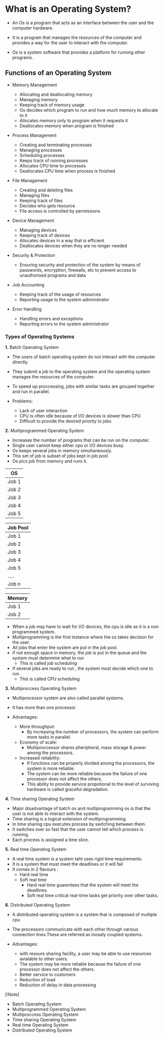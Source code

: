 # What is an Operating System?

- An Os is a program that acts as an interface between the user and the computer hardware.

- It is a program that manages the resources of the computer and provides a way for the user to interact with the computer.

- Os is a system software that provides a platform for running other programs.

## Functions of an Operating System

- Memory Management

  - Allocating and deallocating memory
  - Managing memory
  - Keeping track of memory usage
  - Os decides which program to run and how much memory to allocate to it
  - Allocates memory only to program when it requests it
  - Deallocates memory when program is finished

- Process Management

  - Creating and terminating processes
  - Managing processes
  - Scheduling processes
  - Keeps track of running processes
  - Allocates CPU time to processes
  - Deallocates CPU time when process is finished

- File Management

  - Creating and deleting files
  - Managing files
  - Keeping track of files
  - Decides who gets resource
  - File access is controlled by permissions

- Device Management

  - Managing devices
  - Keeping track of devices
  - Allocates devices in a way that is efficient
  - Deallocates devices when they are no longer needed

- Security & Protection

  - Ensuring security and protection of the system by means of passwords, encryption, firewalls, etc to prevent access to unauthorised programs and data

- Job Accounting

  - Keeping track of the usage of resources
  - Reporting usage to the system administrator

- Error Handling
  - Handling errors and exceptions
  - Reporting errors to the system administrator

### Types of Operating Systems

**1.** Batch Operating System

- The users of batch operating system do not interact with the computer directly.
- They submit a job to the operating system and the operating system manages the resources of the computer.
- To speed up proccessing, jobs with similar tasks are grouped together and run in parallel.

- Problems:
  - Lack of user interaction
  - CPU is often idle because of I/O devices is slower than CPU
  - Difficult to provide the desired priority to jobs

**2.** Multiprogrammed Operating System

- Increases the number of programs that can be run on the computer.
- Single user cannot keep either cpu or I/O devices busy.
- Os keeps several jobs in memory simultaneously.
- This set of job is subset of jobs kept in job pool
- Os pics job from memory and runs it.

| **OS** |
| ------ |
| Job 1  |
| Job 2  |
| Job 3  |
| Job 4  |
| Job 5  |

| **Job Pool** |
| ------------ |
| Job 1        |
| Job 2        |
| Job 3        |
| Job 4        |
| Job 5        |
| .....        |
| Job n        |

| **Memory** |
| ---------- |
| Job 1      |
| Job 2      |

- When a job may have to wait for I/O devices, the cpu is idle as it is a non programmed system.
- Multiprogramming is the first instance where the os takes decision for the user.
- All jobs that enter the system are put in the job pool.
- If not enough space in memory, the job is put in the queue and the system must determine what to run
  - This is called job scheduling
- If several jobs are ready to run , the system must decide which one to run.
  - This is called CPU scheduling

**3.** Multiproccess Operating System

- Multiprocessor system are also called parallel systems.
- It has more than one processor.

- Advantages:
  - More throughput:
    - By increasing the number of processors, the system can perform more tasks in parallel.
  - Economy of scale:
    - Multiproccessor shares pheripheral, mass storage & power among the processors.
  - Increased reliability:
    - If functions can be properly divided among the processors, the system is more reliable.
    - The system can be more reliable because the failure of one processor does not affect the others.
    - This ability to provide service propotional to the level of surviving hardware is called graceful degradation.

**4.** Time sharing Operating System

- Major disadvantage of batch os and multiprogramming os is that the user is not able to interact with the system.
- Time sharing is a logical extension of multiprogramming.
- In time sharing cpu executes process by switching between them.
- It switches over so fast that the user cannot tell which process is running.
- Each process is assigned a time slice.

**5.** Real time Operating System

- A real time system is a system taht uses rigid time requirements.
- It is a system that must meet the deadlines or it will fail
- It comes in 2 flavours :
  - Hard real time
  - Soft real time
    - Hard real time guarentees that the system will meet the deadlines.
    - Soft real time critical real-time tasks get priority over other tasks.

**6.** Distributed Operating System

- A distributed operating system is a system that is composed of multiple cpu
- The processors communicate with each other through various connection lines.These are referred as loosely coupled systems.

- Advantages:
  - with resoure sharing facility, a user may be able to use resources avialable to other users.
  - The system may be more reliable because the failure of one processor does not affect the others.
  - Better service to customers
  - Reduction of load
  - Reduction of delay in data processing

[!Note]

- Batch Operating System
- Multiprogrammed Operating System
- Multiproccess Operating System
- Time sharing Operating System
- Real time Operating System
- Distributed Operating System
